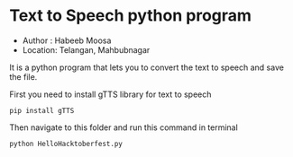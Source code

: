 # Text to Speech python program

- Author  : Habeeb Moosa
- Location: Telangan, Mahbubnagar

It is a python program that lets you to convert the text to speech and save the file.

First you need to install gTTS library for text to speech
```
pip install gTTS
```

Then navigate to this folder and run this command in terminal
```
python HelloHacktoberfest.py
```